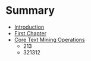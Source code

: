 # Summary

* [Introduction](README.md)
* [First Chapter](chapter1.md)
* [Core Text Mining Operations](core_text_mining_operations.md)
   * 213
   * 321312

